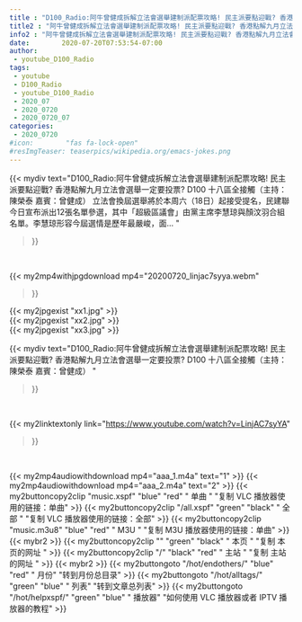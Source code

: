 ```yaml
---
title : "D100_Radio:阿牛曾健成拆解立法會選舉建制派配票攻略! 民主派要點迎戰? 香港點解九月立法會選舉一定要投票? D100 十八區全接觸（主持：陳榮泰 嘉賓：曾健成） "
title2 : "阿牛曾健成拆解立法會選舉建制派配票攻略! 民主派要點迎戰? 香港點解九月立法會選舉一定要投票? D100 十八區全接觸（主持：陳榮泰 嘉賓：曾健成） "
info2 : "阿牛曾健成拆解立法會選舉建制派配票攻略! 民主派要點迎戰? 香港點解九月立法會選舉一定要投票? D100 十八區全接觸（主持：陳榮泰 嘉賓：曾健成） 立法會換屆選舉將於本周六（18日）起接受提名，民建聯今日宣布派出12張名單參選，其中「超級區議會」由黨主席李慧琼與顏汶羽合組名單。李慧琼形容今屆選情是歷年最嚴峻，面... "
date:        2020-07-20T07:53:54-07:00
author:
 - youtube_D100_Radio
tags:
 - youtube
 - D100_Radio
 - youtube_D100_Radio
 - 2020_07
 - 2020_0720
 - 2020_0720_07
categories:
 - 2020_0720
#icon:        "fas fa-lock-open"
#resImgTeaser: teaserpics/wikipedia.org/emacs-jokes.png
---
```


{{< mydiv text="D100_Radio:阿牛曾健成拆解立法會選舉建制派配票攻略! 民主派要點迎戰? 香港點解九月立法會選舉一定要投票? D100 十八區全接觸（主持：陳榮泰 嘉賓：曾健成） 立法會換屆選舉將於本周六（18日）起接受提名，民建聯今日宣布派出12張名單參選，其中「超級區議會」由黨主席李慧琼與顏汶羽合組名單。李慧琼形容今屆選情是歷年最嚴峻，面... "
>}}
<br>


{{< my2mp4withjpgdownload mp4="20200720_linjac7syya.webm"
>}}

{{< my2jpgexist "xx1.jpg" >}}<br>
{{< my2jpgexist "xx2.jpg" >}}<br>
{{< my2jpgexist "xx3.jpg" >}}<br>



{{< mydiv text="D100_Radio:阿牛曾健成拆解立法會選舉建制派配票攻略! 民主派要點迎戰? 香港點解九月立法會選舉一定要投票? D100 十八區全接觸（主持：陳榮泰 嘉賓：曾健成） "
>}}
<br>

{{< my2linktextonly link="https://www.youtube.com/watch?v=LinjAC7syYA"
>}}


<br>

{{< my2mp4audiowithdownload mp4="aaa_1.m4a"    text="1" >}}
{{< my2mp4audiowithdownload mp4="aaa_2.m4a"    text="2" >}}
{{< my2buttoncopy2clip "music.xspf"        "blue"   "red"    " 单曲 "  "复制 VLC 播放器使用的链接：单曲" >}} {{< my2buttoncopy2clip "/all.xspf"         "green"  "black"  " 全部 "  "复制 VLC 播放器使用的链接：全部" >}} {{< my2buttoncopy2clip "music.m3u8"        "blue"   "red"    " M3U  "    "复制 M3U 播放器使用的链接：单曲" >}} {{< mybr2 >}} {{< my2buttoncopy2clip ""                  "green"  "black"  " 本页 "    "复制 本页的网址 " >}} {{< my2buttoncopy2clip "/"                 "black"  "red"    " 主站 "    "复制 主站的网址 " >}} {{< mybr2 >}} {{< my2buttongoto      "/hot/endothers/"   "blue"   "red"    " 月份"   "转到月份总目录" >}} {{< my2buttongoto      "/hot/alltags/"     "green"  "blue"   " 列表"   "转到文章总列表" >}} {{< my2buttongoto      "/hot/helpxspf/"    "green"  "blue"   " 播放器" "如何使用 VLC 播放器或者 IPTV 播放器的教程" >}} 
